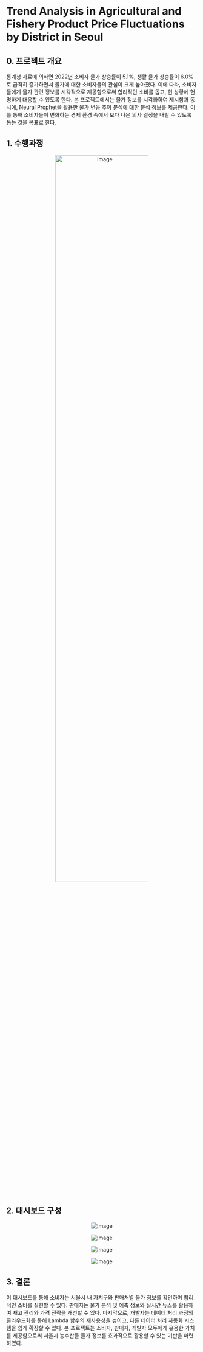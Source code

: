 # Trend Analysis in Agricultural and Fishery Product Price Fluctuations by District in Seoul

## 0. 프로젝트 개요
통계청 자료에 의하면 2022년 소비자 물가 상승률이 5.1%, 생활 물가 상승률이 6.0%로 급격히 증가하면서 물가에 대한 소비자들의 관심이 크게 높아졌다. 이에 따라, 소비자들에게 물가 관련 정보를 시각적으로 제공함으로써 합리적인 소비를 돕고, 현 상황에 현명하게 대응할 수 있도록 한다. 본 프로젝트에서는 물가 정보를 시각화하여 제시함과 동시에, Neural Prophet을 활용한 물가 변동 추이 분석에 대한 분석 정보를 제공한다. 이를 통해 소비자들이 변화하는 경제 환경 속에서 보다 나은 의사 결정을 내릴 수 있도록 돕는 것을 목표로 한다.

## 1. 수행과정
<p align="center">
  <img src="https://github.com/user-attachments/assets/df0f2e5d-df83-43a2-b94e-633994217b28" alt="image" style="width:70%; height:auto;">
</p>

## 2. 대시보드 구성
<p align="center">
  <img src="https://github.com/user-attachments/assets/71c23d7b-f81c-4d80-909e-931c1a0a30a6" alt="image">
</p>
<p align="center">
  <img src="https://github.com/user-attachments/assets/41f394ed-9db3-4f1e-9f8a-18cb401d7d55" alt="image">
</p>
<p align="center">
  <img src="https://github.com/user-attachments/assets/6ed3b12e-b803-4d7e-ae84-bd1111908802" alt="image">
</p>
<p align="center">
  <img src="https://github.com/user-attachments/assets/7d8ab331-51a9-4737-9ee1-f4aacc25bb27" alt="image">
</p>

## 3. 결론
이 대시보드를 통해 소비자는 서울시 내 자치구와 판매처별 물가 정보를 확인하며 합리적인 소비를 실현할 수 있다. 판매자는 물가 분석 및 예측 정보와 실시간 뉴스를 활용하여 재고 관리와 가격 전략을 개선할 수 있다. 마지막으로, 개발자는 데이터 처리 과정의 클라우드화를 통해 Lambda 함수의 재사용성을 높이고, 다른 데이터 처리 자동화 시스템을 쉽게 확장할 수 있다. 본 프로젝트는 소비자, 판매자, 개발자 모두에게 유용한 가치를 제공함으로써 서울시 농수산물 물가 정보를 효과적으로 활용할 수 있는 기반을 마련하였다.
